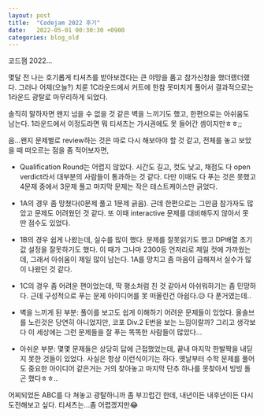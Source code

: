 ```yaml
---
layout: post
title:  "Codejam 2022 후기"
date:   2022-05-01 00:30:30 +0900
categories: blog_old
---
```


코드잼 2022...

몇달 전 나는 호기롭게 티셔츠를 받아보겠다는 큰 야망을 품고 참가신청을 했더랬더랬다.
그러나 어제(오늘?) 치룬 1C라운드에서 커트에 한참 못미치게 풀어서 결과적으로는 1라운드 광탈로 마무리하게 되었다.

솔직히 말하자면 왠지 넘을 수 없을 것 같은 벽을 느끼기도 했고, 한편으로는 아쉬움도 남는다. 1라운드에서 이정도라면 뭐 티셔츠는 가시권에도 못 들어간 셈이지만ㅎㅎ;;

음...왠지 문제별로 review하는 것은 따로 다시 해보아야 할 것 같고, 전체를 놓고 보았을 때 떠오르는 점을 좀 적어보자면,

- Qualification Round는 어렵지 않았다. 시간도 길고, 컷도 낮고, 채점도 다 open verdict라서 대부분의 사람들이 통과하는 것 같다. 다만 이때도 다 푸는 것은 못했고 4문제 중에서 3문제 풀고 마지막 문제는 작은 테스트케이스만 긁었다.

- 1A의 경우 좀 망쳤다(0문제 풀고 1문제 긁음). 근데 한편으로는 그만큼 참가자도 많았고 문제도 어려웠던 것 같다. 또 이때 interactive 문제를 대비해두지 않아서 못 딴 점수도 있었다.

- 1B의 경우 쉽게 나왔는데, 실수를 많이 했다. 문제를 잘못읽기도 했고 DP배열 초기값 설정을 잘못하기도 했다. 이 때가 그나마 2300등 언저리로 제일 컷에 가까웠는데, 그래서 아쉬움이 제일 많이 남는다. 1A를 망치고 좀 마음이 급해져서 실수가 많이 나왔던 것 같다.

- 1C의 경우 좀 어려운 편이었는데, 딱 평소처럼 친 것 같아서 아쉬워하기는 좀 민망하다. 근데 구성적으로 푸는 문제 아이디어를 못 떠올린건 아쉽다.😥 다 푼거였는데..

- 벽을 느끼게 된 부분: 풀이를 보고도 쉽게 이해하기 어려운 문제들이 있었다. 올솔브를 노린것은 당연히 아니었지만, 코포 Div.2 E번을 보는 느낌이랄까? 그리고 생각보다 이 세상에는 그런 문제들을 잘 푸는 똑똑한 사람들이 많았다...

- 아쉬운 부분: 몇몇 문제들은 상당히 답에 근접했었는데, 끝내 마지막 한발짝을 내딛지 못한 것들이 있었다. 사실은 항상 이런식이기는 하다. 옛날부터 수학 문제를 풀어도 중요한 아이디어 같은거는 거의 찾아놓고 마지막 단추 하나를 못찾아서 빙빙 돌곤 했다ㅎㅎ..

어찌되었든 ABC를 다 쳐놓고 광탈하니까 좀 부끄럽긴 한데, 내년이든 내후년이든 다시 도전해보고 싶다. 티셔츠는...좀 어렵겠지만😂